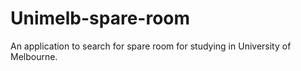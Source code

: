 # Unimelb-spare-room
An application to search for spare room for studying in University of Melbourne.
